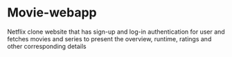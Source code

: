 # Movie-webapp

Netflix clone website that has sign-up and log-in authentication for user and fetches movies and series to present the overview, runtime, ratings and other corresponding details
